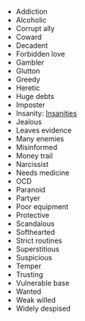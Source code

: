 
* Addiction
* Alcoholic
* Corrupt ally
* Coward
* Decadent
* Forbidden love
* Gambler
* Glutton
* Greedy
* Heretic
* Huge debts
* Imposter
* Insanity: [Insanities](Insanities)
* Jealous
* Leaves evidence
* Many enemies
* Misinformed
* Money trail
* Narcissist
* Needs medicine
* OCD
* Paranoid
* Partyer
* Poor equipment
* Protective
* Scandalous
* Softhearted
* Strict routines
* Superstitious
* Suspicious
* Temper
* Trusting
* Vulnerable base
* Wanted
* Weak willed
* Widely despised